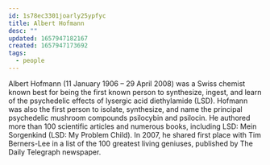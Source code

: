 ```yaml
---
id: 1s78ec3301joarly25ypfyc
title: Albert Hofmann
desc: ""
updated: 1657947182167
created: 1657947173692
tags:
  - people
---
```


Albert Hofmann (11 January 1906 – 29 April 2008) was a Swiss chemist known best for being the first known person to synthesize, ingest, and learn of the psychedelic effects of lysergic acid diethylamide (LSD). Hofmann was also the first person to isolate, synthesize, and name the principal psychedelic mushroom compounds psilocybin and psilocin. He authored more than 100 scientific articles and numerous books, including LSD: Mein Sorgenkind (LSD: My Problem Child). In 2007, he shared first place with Tim Berners-Lee in a list of the 100 greatest living geniuses, published by The Daily Telegraph newspaper.
